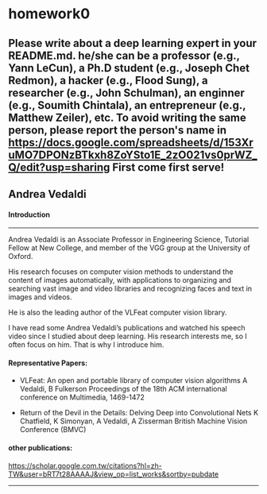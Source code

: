 # homework0
Please write about a deep learning expert in your README.md.
he/she can be a professor (e.g., Yann LeCun), a Ph.D student (e.g., Joseph Chet Redmon), a hacker (e.g., Flood Sung), a researcher (e.g., John Schulman), an enginner (e.g., Soumith Chintala), an entrepreneur (e.g., Matthew Zeiler), etc.
To avoid writing the same person, please report the person's name in  
https://docs.google.com/spreadsheets/d/153XruMO7DPONzBTkxh8ZoYSto1E_2zO021vs0prWZ_Q/edit?usp=sharing
First come first serve!
-------

## Andrea Vedaldi

#### Introduction
------------------------------------------------------------------------------------------------------------------------------
Andrea Vedaldi is an Associate Professor in Engineering Science, Tutorial Fellow at New College, and member of the VGG group at the University of Oxford.

His research focuses on computer vision methods to understand the content of images automatically, with applications to organizing and searching vast image and video libraries and recognizing faces and text in images and videos.

He is also the leading author of the VLFeat computer vision library.

I have read some Andrea Vedaldi’s publications and watched his speech video since I studied about deep learning. His research interests me, so I often focus on him. That is why I introduce him.

#### Representative Papers:
  * VLFeat: An open and portable library of computer vision algorithms
      A Vedaldi, B Fulkerson
      Proceedings of the 18th ACM international conference on Multimedia, 1469-1472

  * Return of the Devil in the Details: Delving Deep into Convolutional Nets
      K Chatfield, K Simonyan, A Vedaldi, A Zisserman
      British Machine Vision Conference (BMVC)
#### other publications:
https://scholar.google.com.tw/citations?hl=zh-TW&user=bRT7t28AAAAJ&view_op=list_works&sortby=pubdate



---


